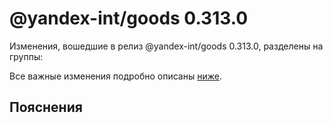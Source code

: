 # @yandex-int/goods 0.313.0

<!-- ЧЕЛОВЕЧЕСКОЕ ВСТУПЛЕНИЕ -->

Изменения, вошедшие в релиз @yandex-int/goods 0.313.0, разделены на группы:

Все важные изменения подробно описаны [ниже](#Пояснения).

## Пояснения


